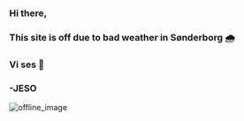 ### Hi there,
### This site is off due to bad weather in Sønderborg 🌧️

### Vi ses 👋
### -JESO 


![offline_image](https://user-images.githubusercontent.com/119124562/204102848-61c6ea4f-2026-4324-98d4-0b1112784a2d.jpg)
